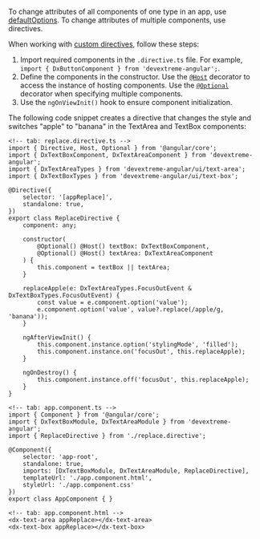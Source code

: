 To change attributes of all components of one type in an app, use [defaultOptions](/api-reference/10%20UI%20Components/DOMComponent/3%20Methods/defaultOptions(rule).md '/Documentation/ApiReference/UI_Components/dxTextBox/Methods/#defaultOptionsrule'). To change attributes of multiple components, use directives.

When working with [custom directives](https://angular.dev/guide/directives/attribute-directives), follow these steps:

1. Import required components in the `.directive.ts` file. For example, `import { DxButtonComponent } from 'devextreme-angular';`.
2. Define the components in the constructor. Use the [`@Host`](https://angular.dev/api/core/Host?tab=usage-notes) decorator to access the instance of hosting components. Use the [`@Optional`](https://angular.dev/api/core/Optional?tab=usage-notes) decorator when specifying multiple components.
3. Use the `ngOnViewInit()` hook to ensure component initialization.

The following code snippet creates a directive that changes the style and switches "apple" to "banana" in the TextArea and TextBox components:

    <!-- tab: replace.directive.ts -->
    import { Directive, Host, Optional } from '@angular/core';
    import { DxTextBoxComponent, DxTextAreaComponent } from 'devextreme-angular';
    import { DxTextAreaTypes } from 'devextreme-angular/ui/text-area';
    import { DxTextBoxTypes } from 'devextreme-angular/ui/text-box';

    @Directive({
        selector: '[appReplace]',
        standalone: true,
    })
    export class ReplaceDirective {
        component: any;

        constructor(
            @Optional() @Host() textBox: DxTextBoxComponent,
            @Optional() @Host() textArea: DxTextAreaComponent
        ) {
            this.component = textBox || textArea;
        }

        replaceApple(e: DxTextAreaTypes.FocusOutEvent & DxTextBoxTypes.FocusOutEvent) {
            const value = e.component.option('value');
            e.component.option('value', value?.replace(/apple/g, 'banana'));
        }  

        ngAfterViewInit() {
            this.component.instance.option('stylingMode', 'filled');
            this.component.instance.on('focusOut', this.replaceApple);
        }

        ngOnDestroy() {
            this.component.instance.off('focusOut', this.replaceApple);
        }
    }

    <!-- tab: app.component.ts -->
    import { Component } from '@angular/core';
    import { DxTextBoxModule, DxTextAreaModule } from 'devextreme-angular';
    import { ReplaceDirective } from './replace.directive';

    @Component({
        selector: 'app-root',
        standalone: true,
        imports: [DxTextBoxModule, DxTextAreaModule, ReplaceDirective],
        templateUrl: './app.component.html',
        styleUrl: './app.component.css'
    })
    export class AppComponent { }

    <!-- tab: app.component.html -->
    <dx-text-area appReplace></dx-text-area>
    <dx-text-box appReplace></dx-text-box>